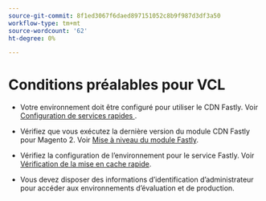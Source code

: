 ```yaml
---
source-git-commit: 8f1ed3067f6daed897151052c8b9f987d3df3a50
workflow-type: tm+mt
source-wordcount: '62'
ht-degree: 0%

---
```

# Conditions préalables pour VCL

<!-- Prerequisites section inserted in tutorials for customizing the Fastly service configuration with custom VCL snippets. -->

- Votre environnement doit être configuré pour utiliser le CDN Fastly. Voir [ Configuration de services rapides ](/help/cloud-guide/cdn/fastly-configuration.md).

- Vérifiez que vous exécutez la dernière version du module CDN Fastly pour Magento 2. Voir [Mise à niveau du module Fastly](/help/cloud-guide/cdn/fastly-configuration.md#upgrade-fastly-module).

- Vérifiez la configuration de l’environnement pour le service Fastly. Voir [Vérification de la mise en cache rapide](/help/cloud-guide/launch/checklist.md#verify-fastly-caching).

- Vous devez disposer des informations d’identification d’administrateur pour accéder aux environnements d’évaluation et de production.
